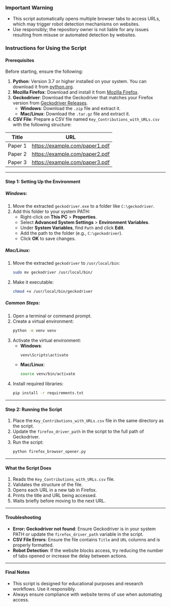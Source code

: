 ### **Important Warning**
- This script automatically opens multiple browser tabs to access URLs, which may trigger robot detection mechanisms on websites.
- Use responsibly; the repository owner is not liable for any issues resulting from misuse or automated detection by websites.

### **Instructions for Using the Script**

#### **Prerequisites**

Before starting, ensure the following:

1. **Python**: Version 3.7 or higher installed on your system. You can download it from [python.org](https://www.python.org/).
2. **Mozilla Firefox**: Download and install it from [Mozilla Firefox](https://www.mozilla.org/firefox/).
3. **Geckodriver**: Download the Geckodriver that matches your Firefox version from [Geckodriver Releases](https://github.com/mozilla/geckodriver/releases).
   - **Windows**: Download the `.zip` file and extract it.
   - **Mac/Linux**: Download the `.tar.gz` file and extract it.
4. **CSV File**: Prepare a CSV file named `Key_Contributions_with_URLs.csv` with the following structure:

| Title          | URL                                    |
|----------------|----------------------------------------|
| Paper 1        | https://example.com/paper1.pdf         |
| Paper 2        | https://example.com/paper2.pdf         |
| Paper 3        | https://example.com/paper3.pdf         |

---

#### **Step 1: Setting Up the Environment**

##### **Windows**:
1. Move the extracted `geckodriver.exe` to a folder like `C:\geckodriver`.
2. Add this folder to your system PATH:
   - Right-click on **This PC** > **Properties**.
   - Select **Advanced System Settings** > **Environment Variables**.
   - Under **System Variables**, find `Path` and click **Edit**.
   - Add the path to the folder (e.g., `C:\geckodriver`).
   - Click **OK** to save changes.

##### **Mac/Linux**:
1. Move the extracted `geckodriver` to `/usr/local/bin`:
   ```bash
   sudo mv geckodriver /usr/local/bin/
   ```
2. Make it executable:
   ```bash
   chmod +x /usr/local/bin/geckodriver
   ```

##### **Common Steps**:
1. Open a terminal or command prompt.
2. Create a virtual environment:
   ```bash
   python -m venv venv
   ```
3. Activate the virtual environment:
   - **Windows**:
     ```bash
     venv\Scripts\activate
     ```
   - **Mac/Linux**:
     ```bash
     source venv/bin/activate
     ```
4. Install required libraries:
   ```bash
   pip install -r requirements.txt
   ```

---

#### **Step 2: Running the Script**

1. Place the `Key_Contributions_with_URLs.csv` file in the same directory as the script.
2. Update the `firefox_driver_path` in the script to the full path of Geckodriver.
3. Run the script:
   ```bash
   python firefox_browser_opener.py
   ```

---

#### **What the Script Does**

1. Reads the `Key_Contributions_with_URLs.csv` file.
2. Validates the structure of the file.
3. Opens each URL in a new tab in Firefox.
4. Prints the title and URL being accessed.
5. Waits briefly before moving to the next URL.

---

#### **Troubleshooting**

- **Error: Geckodriver not found**: Ensure Geckodriver is in your system PATH or update the `firefox_driver_path` variable in the script.
- **CSV File Errors**: Ensure the file contains `Title` and `URL` columns and is properly formatted.
- **Robot Detection**: If the website blocks access, try reducing the number of tabs opened or increase the delay between actions.

---

#### **Final Notes**

- This script is designed for educational purposes and research workflows. Use it responsibly.
- Always ensure compliance with website terms of use when automating access.
